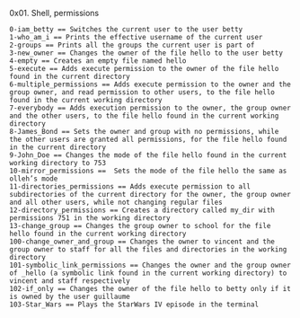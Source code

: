 0x01. Shell, permissions

	0-iam_betty == Switches the current user to the user betty
	1-who_am_i == Prints the effective username of the current user
	2-groups == Prints all the groups the current user is part of
	3-new_owner == Changes the owner of the file hello to the user betty
	4-empty == Creates an empty file named hello
	5-execute == Adds execute permission to the owner of the file hello found in the current directory
	6-multiple_permissions == Adds execute permission to the owner and the group owner, and read permission to other users, to the file hello found in the current working directory
	7-everybody == Adds execution permission to the owner, the group owner and the other users, to the file hello found in the current working directory
	8-James_Bond == Sets the owner and group with no permissions, while the other users are granted all permissions, for the file hello found in the current directory
	9-John_Doe == Changes the mode of the file hello found in the current working directory to 753
	10-mirror_permissions ==  Sets the mode of the file hello the same as olleh’s mode
	11-directories_permissions == Adds execute permission to all subdirectories of the current directory for the owner, the group owner and all other users, while not changing regular files
	12-directory_permissions == Creates a directory called my_dir with permissions 751 in the working directory
	13-change_group == Changes the group owner to school for the file hello found in the current working directory
	100-change_owner_and_group == Changes the owner to vincent and the group owner to staff for all the files and directories in the working directory
	101-symbolic_link_permissions == Changes the owner and the group owner of _hello (a symbolic link found in the current working directory) to vincent and staff respectively
	102-if_only == Changes the owner of the file hello to betty only if it is owned by the user guillaume
	103-Star_Wars == Plays the StarWars IV episode in the terminal
